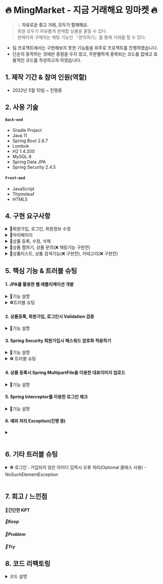 # 🔥 MingMarket - 지금 거래해요 밍마켓 🔥
>:bulb: **자유로운 중고 거래, 모두가 함께해요.** <br>
> 회원 모두가 자유롭게 판매할 상품을 올릴 수 있다. <br>
> 판매자와 구매자는 채팅 기능인 『문의하기』를 통해 거래를 할 수 있다. <br>

- 팀 프로젝트에서는 구현해보지 못한 기능들을 위주로 프로젝트를 진행하였습니다.
- 단순히 동작하는 것에만 중점을 두지 않고, 무분별하게 중복되는 코드를 없애고 효율적인 코드를 작성하고자 하였습니다.

## 1. 제작 기간 & 참여 인원(역할)
- 2022년 5월 10일 ~ 진행중

## 2. 사용 기술
#### `Back-end`
- Gradle Project
- Java 11
- Spring Boot 2.6.7
- Lombok
- H2 1.4.200
- MySQL 8
- Spring Data JPA
- Spring Security 2.4.5
#### `Front-end`
- JavaScript
- Thymeleaf
- HTML5

## 4. 구현 요구사항

<details>
<summary>📁회원가입, 로그인, 회원정보 수정</summary>
<div markdown="1">

##### `회원가입`
- 아이디 중복 체크
- 비밀번호 확인 (한번 더 입력받아서 일치하는지)
- 비밀번호 암호화
- 다음 우편번호 API를 이용한 주소지 입력받기 [➡️Daum 우편번호 서비스 API](https://postcode.map.daum.net/guide)
- 비밀번호 영소문자, 특수문자 포함 10~20자 이하, 비밀번호에 아이디 포함 안됨, 같은 문자 연속 3번이상 입력 안됨

##### `로그인`
- 로그인시 로그인 상태 유지 (3분동안 사용하지 않으면 자동 로그아웃)
- 없는 아이디, 비밀번호 입력시 "아이디 또는 비밀번호가 일치하지 않습니다"
- 소셜(카카오, 구글, 네이버) 로그인 (❌ 구현전)

##### `회원정보 수정 (+비밀번호 수정)`
- 마이페이지에서 수정 가능
- 회원정보, 비밀번호 수정시 현재 비밀번호 입력받아서 본인이 맞는지 확인
</div>
</details>

<details>
<summary>📁마이페이지</summary>
<div markdown="1">

##### `마이페이지`
- 본인의 정보와 비밀번호를 수정할 수 있다.
- 찜 상품 리스트를 볼 수 있다.
- 자신이 올린 상품 리스트를 볼 수 있다.
- 자신이 올린 상품의 판매 상태를 변경할 수 있다. (거래 완료된 상품이면 거래 완료로 변경) (❌ 구현전)
- 관심 상품, 내 상품의 대표이미지 또는 제목 클릭시 상세 페이지로 이동된다.
- 채팅 목록을 확인할 수 있다.(❌ 구현전)

</div>
</details>


<details>
<summary>📁상품 등록, 수정, 삭제</summary>
<div markdown="1">

##### `상품 등록, 수정, 삭제`
- 상품 등록시 대표이미지, 제목, 상세 설명, 가격, 카테고리를 입력받는다.
- 비회원은 상품을 등록할 수 없다.
- 수정시 대표이미지, 제목, 상세설명, 가격, 카테고리를 변경할 수 있다.
- 등록한 회원은 거래 상태와 무관하게 상품을 삭제할 수 있다.
- 관심 상품에 추가된 상품이 삭제될 경우, 자동으로 삭제된다. (❌ 구현전)

</div>
</details>

<details>
<summary>📁상품 찜하기, 상품 문의(❌ 채팅기능 구현전)</summary>
<div markdown="1">

##### `상품 찜하기`
- 마음에 드는 상품은 찜하기 가능
- 본인이 올린 상품은 찜할 수 없다.
- 찜 취소 가능
- 찜한 상품은 **마이페이지 - 관심 상품**에서 확인할 수 있다.

##### `상품 문의(❌ 구현전)`
- 상품을 거래하고자 할 경우 채팅을 통해서 문의 가능하다.
- 상품 디테일 페이지에 상품 문의하기 버튼이 있다.
- 로그인 회원만 가능하다. (비회원 사용 불가)
- 본인이 본인에게 문의는 불가능하다.
- 이미 거래가 완료된 상품은 더이상 문의할 수 없다.

</div>
</details>

<details>
<summary>📁상품리스트, 상품 검색기능(❌ 구현전), 카테고리(❌ 구현전)</summary>
<div markdown="1">

##### `상품 리스트`
- 메인화면에 상품리스트가 출력된다. 
- 등록 날짜가 가장 최신 순으로 출력된다.

##### `상품 검색기능, 카테고리 (❌ 구현전)`
- 원하는 상품 정보를 검색할 수 있다. (제목, 내용, 판매자 닉네임 모두 검색됨)
- 카테고리는 『패션(여성, 남성, 스포츠, 잡화), 가전/디지털(컴퓨터, 냉장고, 청소기, 세탁기/건조기), 도서(여행, 역사, 예술, 기타), 기타』로 나눠져있다.

</div>
</details>

## 5. 핵심 기능 & 트러블 슈팅

#### 1. JPA를 활용한 웹 애플리케이션 개발
<details>
<summary>📌기능 설명</summary>
<div markdown="1">
<br>

> 자바 진영의 <b>ORM 기술 표준으로 사용되는 인터페이스의 모음인 JPA를 활용</b>하여 웹 애플리케이션을 개발하였다. <br>
> JPA 인터페이스의 구현체로 <b>Hibervate 프레임 워크</b>를 사용하였다. <br><br>
> 이렇게 JPA를 사용함으로써 INSERT/UPDATE/SELECT <b>쿼리 등을 직접 작성하지 않아도 데이터를 저장</b>할 수 있게 되었다.<br>
> SQL 중심적인 개발이 아닌 Method를 통해서 DB를 조작할 수 있어, 
> 개발자는 객체 모델을 이용해서 비즈니스 로직을 구성하는 데만 집중할 수 있었다. <br>
> 
> 특히 <b>필드 변경이나 필드를 추가하게 될 경우 JPA가 자동으로 SQL을 처리해주기 때문에 유지보수가 수월</b>하다. <br>
> 그리고 초반 개발단계에서는 H2 데이터베이스를 사용하였는데,
> 나중에 데이터베이스를 MySQL로 변경하여도 <b>쿼리를 수정하지 않아도 된다는 장점</b>이 있었다  

<br>

##### `1. 도메인 모델 분석 (연관관계 매핑 분석)`
- **회원(Member)** 과 **상품(Product)**
    - 한명의 회원은 여러 상품을 등록할 수 있다.
    - 상품(Product)이 연관관계 주인으로 다대일 관계를 갖는다.
- **회원(Member)** 과 **관심 상품(WishItem)**
    - 한명의 회원은 여러 개의 관심 상품을 가질 수 있다.
    - 관심상품(WishItem)이 연관관계 주인으로 다대일 관계를 갖는다.
- **관심 상품(WishItem)** 과 **상품(Product)**
    - 관심 상품은 단 하나의 상품에 해당된다.
    - 관심 상품(WishItem)이 연관관계 주인으로 일대일 관계를 갖는다.
- **상품(Product)** 과 **댓글(Comment)**
    - 하나의 상품에는 여러 댓글을 달 수 있다.
    - 댓글(Comment)과 연관관계 주인으로 다대일 관계를 갖는다.
- **회원(Member)** 과 **댓글(Comment)**
    - 한명의 회원은 여러 댓글을 달 수 있다.
    - 댓글(Comment)과 연관관계 주인으로 다대일 관계를 갖는다.
- **상품(Product)** 과 **카테고리(Category)**
    - 하나의 상품은 여러개의 카테고리를 가질 수 있다.
      <br><br>
##### `2. 테이블 설계`
<img src="https://blog.kakaocdn.net/dn/VahxL/btrHaoGhKcw/q5jKbGSMBJWhewhLUNohWK/img.png" width="600">

<br>

##### `3. 엔티티 개발`
👉 주요 사용한 어노테이션
- `@Entity`: 해당 클래스가 DB테이블과 1대 1 매칭
- `@Id`: Primary Key를 지정
- `@GeneratedValue`: `AUTO(dafault)` 데이터베이스에 의해 자동으로 생성된 값
- `@Embedded`: 새로운 값 타입을 직접 정의해서 사용 (재사용이 가능함), 값 타입을 사용하는 곳에 표시
- `@Embeddable`: 값 타입을 정의하는 곳에 표시
- `@ManyToOne(fetch = LAZY)`, `@OneToOne(fetch = LAZY)`: 연관 관계 맵핑
  - <img src="https://blog.kakaocdn.net/dn/xW1JV/btrHfmNFlWw/SZdtqTXWq0h5RvEjcBvE80/img.png" width="350">
  - `fetch = LAZY`: 지연로딩 → 로딩되는 시점에 Lazy 로딩 설정이 되어있는 member 엔티티는 프록시 객체로 가져온다
  - 후에 실제 객체를 사용하는 시점에(member 사용하는 시점에) 초기화가 된다. DB에 쿼리가 나간다. (select 쿼리가 따로 2번 나감)
  - `@ManyToOne`, `@OneToOne`: 기본이 `(fetch = EAGER)` → 즉시로딩 이므로 LAZY로 바꿔준다.
- `@JoinColumn(name = "member_id")`:연관 관계를 맺을 해당 객체의 컬럼 값을 넣어주기
- `@Enumerated(EnumType.STRING)`: 자바의 enum 타입을 매핑할 때 사용
  <br>
  <br>

**※ 엔티티에서 Setter 사용 지양**
> Setter는 호출 시 데이터가 변동된다.
>  <br> Setter를 열어두게 되면 프로젝트가 커지고 복잡해질수록 엔티티가 도대체 왜 어디서 변경되는지 추적하기 점점 힘들어진다.
>  <br> 그래서 엔티티의 데이터를 변경할 때는 아래 코드처럼 Setter 대신 변경 지점이 명확하도록 <b>변경을 위한 비즈니스 메서드를 따로 만들어 제공</b>하였다.
>  <br> 그리고 객체의 일관성을 유지하기 위해 **객체 생성 시점에 값들을 넣어줌**으로써 Setter 사용을 지양할 수 있었다.

- 👇Member Entity

<img src="https://blog.kakaocdn.net/dn/rVKYu/btrHdwXCYQl/qqRCWnwt3GfE7wPjJK1km0/img.png" width="700">

- 👇Product Entity

<img src="https://blog.kakaocdn.net/dn/bH7EHq/btrG9mvqVra/J03WQJAQ6G9341EnzoswS0/img.png" width="700">

- 👇WishItem Entity

<img src="https://blog.kakaocdn.net/dn/bvNtgq/btrHdIpX1iS/6jBB1S1wA5bWQrrRb8zOqK/img.png" width="800">


<br>

> 아래와 같이 기본 생성자 접근자를 `protected`로 변경하면 `new Entity()` 사용을 막을 수 있어 객체의 일관성을 더 유지할 수 있다.
> <br>(`protected`로 설정하는 이유는 JPA 기본 스펙상 기본 생성자가 필요한데 `protected`로 제어하는 것까지 허용되기 때문이다.)
> <br> 롬복을 사용하여 어노테이션 설정을 통해 간단하게 설정하였다.

<img src="https://blog.kakaocdn.net/dn/bN2uFz/btrHevKrk2n/oS7FgdEMk3QBDGR1D947bk/img.png" width="400">

<br>
<br>
<br>

</div>
</details>

<details>
<summary>⚽트러블 슈팅</summary>
<div markdown="1">
<br>
<b>1. JPA - merge()를 이용하여 값 수정시 수정하지 않는 데이터는 값이 null로 들어가짐</b>
<br><br>

> <구현 요구사항> <br>
> 유저는 상품을 자유롭게 올릴 수 있다.  
> 올린 상품을 수정할 수 있다

👇Controller

<img src="https://blog.kakaocdn.net/dn/bXVNYP/btrHaficUqE/Gt7w6LYKNd9lIkVRXz6Hi0/img.png" width="800">

👇ProductRepository

<img src="https://blog.kakaocdn.net/dn/sT8jW/btrHaYnjoFO/ntVeLB0X0y7xJVCbEzdTjK/img.png" width="500">



👇결과:

<img src="https://blog.kakaocdn.net/dn/UDMag/btrFybu624A/ImJr1Z2w3vKXhZKqz1vhj0/img.png" width="400">


##### 문제 발생
- 수정시 MEMBER_ID가 계속 null값이 채워진다.
- 게시글 수정시 게시글 작성자(member_id)는 변경될 일이 없다.
- 그래서 아래 코드 실행시 member_id = null값이다.

```
 else { // 상품이 존재할 경우 강제로 업데이트(즉, 수정)
    em.merge(product);
}
```

> 병합은 준영속 상태의 엔티티를 다시 영속 상태로 변경할 때 사용한다.  
> merge() 메서드는 준영속 상태의 엔티티를 받아 그 정보로 새로운 영속 상태의 엔티티를 반환한다.

**merge()의 동작 방식**

1.  `merge()`를 실행
2.  파라미터로 넘어온 준영속 엔티티의 식별자 값으로 1차 캐시에서 엔티티를 조회
-   만약 1차 캐시에 엔티티가 없으면 데이터베이스에 엔티티를 조회하고 1차 캐시에 저장.
-   무조건 1번은 db 조회를 하므로 성능에 좋지 않을 수 있다.
3.  조회한 영속 엔티티에 product 엔티티의 값을 채워 넣음
-   이때 product 의 모든 값을 영속 엔티티에 채워 넣기 때문에 **null 값이 들어갈 수 도 있는 문제가 생긴다.**
-   이래서 **업데이트 시 merge()보단 변경 감지를 사용하자.**
4.  영속 상태의 객체를 반환

<br>

#### **✨수정된 코드✨**

**변경 감지 사용 (**dirtyChecking)****

👇Service

<img src="https://blog.kakaocdn.net/dn/dMaOMk/btrHdLtKbhK/w1vHzOOH40F3etaQz0cuY1/img.png" width="600">


👇Repository

```
public Product findSingleProduct(Long productId) {
    return em.find(Product.class, productId);
}
```

`entityManager`로 entity를 직접 꺼내, 값을 수정한다.

`@Transactional`으로 인하여 로직이 끝날 때 JPA에서 트랜잭션 commit 시점에 변경 감지(Dirty Checking)한 후 Flush를 한다.
<br>수정시 입력되지 않은 값은 그대로 유지된다.
<br>
<br>
<br>

</div>
</details>


#### 2. 상품등록, 회원가입, 로그인시 Validation 검증
<details>
<summary>📌기능 설명</summary>
<div markdown="1">

#### `1. Valid Annotation을 이용한 Validation 체크`
✔️Spring에서는 사용자가 입력한 값에 대한 유효성을 체크하기 위해 Spring Validator를 사용할 수 있도록 지원하고 있다.

- `build.gradle`에 dependency 추가 <br>
  ➡️`implementation 'org.springframework.boot:spring-boot-starter-validation'`
- **Dto**객체를 정의한 후 각 필드에 맞는 Annotation을 사용했다.
  - `@NotNull`: Null 허용하지 않음 (" ", "" 허용)
  - `@NotEmpty`: Null과 ""는 허용하지 않음 (" "는 허용) 
  - `@NotBlank`: Null과 "", " " 모두 허용하지 않음
  - `@Size(min=, max=)`: 크기가 지정된 경계를 포함한 사이에 있어야 함
  - `@Range(min=, max=)`: 숫자 값 또는 숫자 값의 문자열 표현에 적용(지정한 범위 내에 있어야 함)
- **Controller**에서는 Dto 객체 앞에 `@Valied`, 그리고 객체 뒤에는 `BindingResult result`를 명시한다.
  - `@Valid` 선언된 객체에 설정을 바탕으로 유효성 검사
  - 데이터가 유효하지 않은 속성이 있으면 그에 대한 에러 정보를 `BindingResult`에 담는다.
    - 아래 코드처럼 `result`에 에러가 담겨있는지 확인하는 로직을 만들어 에러가 있으면 폼으로 다시 이동할 수 있도록 한다. 
    ```
      if (result.hasErrors()) { //만약에 result 안에 에러가 있으면
        return "product/createProductForm"; //다시 폼으로 이동
      }
      ```
<br>

#### `2. 회원가입시 아이디 중복 검증 `
👇MemberService에서 따로 중복 아이디를 검증하는 메서드를 만들었다.

<img src="https://blog.kakaocdn.net/dn/dEOPkl/btrHfRfKHvx/ndrBqKHn87J1vQLJdmxv20/img.png" width="650">

👇그리고 화면에 보여질 오류메시지는 타임리프를 통해 아래코드와 같이 `globalError()`를 출력시켜주었다.
````
    <div th:if="${#fields.hasGlobalErrors()}">
        <p class="field-error" th:each="err : ${#fields.globalErrors()}"
        th:text="${err}">전체 오류 메시지</p>
    </div>
````


<br>
📝검증과 오류 메시지 공식 메뉴얼 <br>
→ https://www.thymeleaf.org/doc/tutorials/3.0/thymeleafspring.html#validation-and-
error-messages

</div>
</details>

#### 3. Spring Security 회원가입시 패스워드 암호화 적용하기
<details>
<summary>📌기능 설명</summary>
<div markdown="1">
<br>

>Spring Security?<br>
>Spring 기반의 Application의 보안을 위한 Spring framework<br>
>스프링 시큐리티의 PasswordEncoder를 이용하여 패스워드를 암호화 할 것이다. <br>
>[🔗Spring Security공식문서 바로가기](https://spring.io/projects/spring-security)<br>

##### `1. 의존성 주입`

- 우선 비밀번호 암호화에 사용되는 PasswordEncoder를 사용하기 위해서는 Spring Security 의존성을 주입해줘야 한다.<br>
  ➡️`implementation group: 'org.springframework.boot', name: 'spring-boot-starter-security`


##### `2. Config 설정`
<details>  
<summary>PasswordEncoder 코드 참조</summary>  
<div markdown="1">  

  ```
/*
 * Copyright 2011-2016 the original author or authors.
 *
 * Licensed under the Apache License, Version 2.0 (the "License");
 * you may not use this file except in compliance with the License.
 * You may obtain a copy of the License at
 *
 *      https://www.apache.org/licenses/LICENSE-2.0
 *
 * Unless required by applicable law or agreed to in writing, software
 * distributed under the License is distributed on an "AS IS" BASIS,
 * WITHOUT WARRANTIES OR CONDITIONS OF ANY KIND, either express or implied.
 * See the License for the specific language governing permissions and
 * limitations under the License.
 */

package org.springframework.security.crypto.password;

/**
 * Service interface for encoding passwords.
 *
 * The preferred implementation is {@code BCryptPasswordEncoder}.
 *
 * @author Keith Donald
 */
public interface PasswordEncoder {

	/**
	 * Encode the raw password. Generally, a good encoding algorithm applies a SHA-1 or
	 * greater hash combined with an 8-byte or greater randomly generated salt.
	 */
	String encode(CharSequence rawPassword);

	/**
	 * Verify the encoded password obtained from storage matches the submitted raw
	 * password after it too is encoded. Returns true if the passwords match, false if
	 * they do not. The stored password itself is never decoded.
	 * @param rawPassword the raw password to encode and match
	 * @param encodedPassword the encoded password from storage to compare with
	 * @return true if the raw password, after encoding, matches the encoded password from
	 * storage
	 */
	boolean matches(CharSequence rawPassword, String encodedPassword);

	/**
	 * Returns true if the encoded password should be encoded again for better security,
	 * else false. The default implementation always returns false.
	 * @param encodedPassword the encoded password to check
	 * @return true if the encoded password should be encoded again for better security,
	 * else false.
	 */
	default boolean upgradeEncoding(String encodedPassword) {
		return false;
	}

}
```

</div>  
</details>

`PasswordEncoder`는 스프링 시큐리티의 인터페이스 객체이다. <br>
스프링 시큐리티(Spring Security)에서 제공하는 비밀번호 암호화 방법이다. <br>
단방향 암호화로 진행이 되는데 인터페이스와 구현체를 제공한다.<br>
기존적인 설정들을 disable하는 `Config` 객체는 `WebSecurityConfigurerAdapter`를 상속받아 `configure()`를 구현한다.

👇SecurityConfig

<img src="https://blog.kakaocdn.net/dn/Yuvb4/btrHdbAiNWx/nQgt4GDHmchEqPHPE4kvW1/img.png" width="650">

<details>  
<summary>📝참고</summary>  
<div markdown="1">

<img src="https://blog.kakaocdn.net/dn/bDfllg/btrFKmQyTvr/yq0ARTmbpIWYg43pvatr9K/img.png" width="400">

configure(http:HttpSecurity):void 오버라이드하였다.
</div>  
</details>

❗️여기서 **BcryptPasswordEncoder는 BCrypt라는 해시 함수를 이용하여 패스워드를 암호화하는 구현체**이다.



**`.antMatchers`**

```
.antMatchers("/css/**", "/js/**", "/*.ico", "/error", "/").permitAll()
```
- 특정 리소스에 대해서 권한을 설정한다.
- 뒤에 붙은 `.permitAll()`은 `.antMatchers`에서 설정한 URL의 접근을 인증없이 허용한다는 뜻이다.


**`.anyRequest`**

```
.anyRequest().authenticated()
```
- 이 옵션은 모든 리소스가 인증을 해야만 접근이 허용된다는 뜻이다.
<br>

[🔗스프링 시큐리티 설정값 참고한 블로그 바로가기](https://kimchanjung.github.io/programming/2020/07/02/spring-security-02/)

##### `3. 회원가입/로그인 구현`

👇MemberEntity

<img src="https://blog.kakaocdn.net/dn/uDlNt/btrHiE1WoMd/Wd6vIp23x62SPeQazvHaW1/img.png" width="650">


`MemberEntity`에서 `PasswordEncoder`를 사용하여 password를 인코딩하였다.


#### **1\. 회원가입**

👇MemberService

<img src="https://blog.kakaocdn.net/dn/bVkWD1/btrHi3mUdvX/bTxa8KaNCzFd3c75FaDMdk/img.png" width="650">


회원가입 진행시 MemberService에서 <br>
생성자를 통해 의존 관계를 주입받은 `PasswordEncoder`를 사용하여 비밀번호 해싱후<br>
`MemberRepository`로 DB에 저장할 수 있도록 하였다. <br><br>

<details>  
<summary>👇MemberController</summary>  
<div markdown="1">

<img src="https://blog.kakaocdn.net/dn/LvW8D/btrHiXgJBhj/9AtFYJ0OP4nN2PgZikRw1K/img.png" width="600">

</div>  
</details>


컨트롤러에서는 `"/join"`에 POST요청이 들어오면
기본적인 Validation 후 `memberService.join()`을 통해 회원가입이 진행될 수 있도록 해주었다.<br><br>

#### **2\. 회원 로그인**

👇LoginService

<img src="https://blog.kakaocdn.net/dn/Qzbnl/btrHepyGMu9/mmPlaTTDPHdaxTYHI6X6Ok/img.png" width="650">

`login` Method는 회원 아이디와 비밀번호를 체크하는 Method이다.

`passwordEncoder.matches()`에서 `matches()`는 내부에서 **사용자가 입력한 평문 패스워드와
db에 암호화되어 저장된 패스워드가 서로 대칭되는지**에 대한 알고리즘을 구현하고 있다.

먼저 아이디를 조회한 후 입력받은 값의 아이디가 있는지 확인 후 (없으면 null 반환)<br>
비밀번호가 일치하면 memberEntitiy를, 비밀번호가 일치하지 않으면 null을 반환하도록 하였다.
<br><br>

#### **3\. 비밀번호 변경**

👇LoginService

<img src="https://blog.kakaocdn.net/dn/b0YkMq/btrHhb073cO/MZdINK7UDjp2YzBIacotO1/img.png" width="500">

passwordCheck 메서드를 통해 비밀번호 수정전 현재 비밀번호를 입력받아서 한번 더 체크한다.

👇MemberService

<img src="https://blog.kakaocdn.net/dn/v94s4/btrHg4m9BXe/HcPZ3ixJtLXOrr86LYsHVk/img.png" width="500">

📝JPA 변경 감지(Dirty Checking)을 활용하여 수정하였다.

- `memberRepository.findOneMember(memberId)`: entity를 직접 꺼낸다.
- `findMember.passwordChange(password)`: 변경된 비밀번호넣은 후
- `findMember.hashpassword(passwordEncoder)`: 암호화 시킨 값으로 수정한다.

👇MemberEntity에서 수정메서드

<img src="https://blog.kakaocdn.net/dn/bblkA9/btrHfz8Mciu/9SMobIYexzEbLfdJD6rBjK/img.png" width="400">

</div>
</details>

<details>
<summary>⚽ 트러블 슈팅</summary>
<div markdown="1">


#### 🚫현재 문제점
- 로그인 사용자가 로그아웃 버튼을 클릭하게 되면 메인(`"/"`)페이지로 이동되지 않고 `/login?logout` (로그인페이지)로 redirect 된다.

👇LoginController

<img src="https://blog.kakaocdn.net/dn/bT9VoN/btrHEe4gJY3/4oriWqYVTMKqIW9MYGTCHk/img.png" width="600">

👇실행화면

<img src="https://blog.kakaocdn.net/dn/bxz75R/btrHEXgXkC7/59KIa9rlXKjgEG3M44y44K/img.png" width="600">

❓처음엔 맵핑 경로를 잘못 입력하였다던가 다른 부분에서 오타가 있다고 생각을 하였다. <br>
하지만 Spring Security를 도입하기 전까진 로그아웃시 메인페이지로 잘 이동하였었다.<br>
그래서 Spring Security의 어떤 부분때문에 이런 문제가 생겼는지 찾아보았다.

#### ✔️문제해결
- 현재 Thymeleaf 템플릿을 사용하고 있다.
- Spring Security web관련 공식문서를 참조하였다. [🔗Spring Security-web 공식문서](https://spring.io/guides/gs/securing-web/)

  <img src="https://blog.kakaocdn.net/dn/n0xjn/btrHL2bLWf9/PG1PWMkRr6ARfprPJm21Y0/img.png" width="650">

  Spring Security에서 `/login` 요청을 가로채서 대신 처리를 해준다.
  <br> `/logout` 역시 Spring Security가 대신 처리를 하여 로그아웃이 완료되면 `/login?logout`으로 redirect된다.
  <br>그래서 Controller에서 잘 작동되는지 확인차 찍어둔 log가 출력이 되지 않는 것을 확인할 수 있었다.
  <br>즉, **Security가 대신 이 요청을 처리하여 Controller의 해당 코드가 실행이 되지 않았음을 알 수 있다.**

  <img src="https://blog.kakaocdn.net/dn/bK2prc/btrHNMlW7GC/yNLdZhUZNeEsOb1CPv0Df1/img.png" width="400">

- WebSecurityConfigurerAdapter를 상속받은 클래스에서 모든 설정을 변경할 수 있다.

  👇SecurityConfig
  <img src="https://blog.kakaocdn.net/dn/MNLQN/btrHOUDjTlI/PCprKP65uEk9aEX976BKg0/img.png" width="650">

  - `.logoutRequestMatcher(new AntPathRequestMatcher("/URL"))`: 로그아웃을 실행할 URL경로
  - `.logoutSuccessUrl("/")`: 로그아웃 성공시 redirect할 URL
  - `.invalidateHttpSession(true)`: HTTP Session을 초기화 한다.
  - `.delectCookie("")`: 특정 쿠키 제거
- ✔️결론적으로 LoginController에서 로그아웃에 대한 코드를 작성하지 않아도 된다. (해당 Method 주석처리)

</div>
</details>


#### 4. 상품 등록시 Spring MultipartFile을 이용한 대표이미지 업로드
<details>
<summary>📌기능 설명</summary>
<div markdown="1">
<br>
✏️파일은 문자와 다르게 바이너리 데이터를 전송해야 한다.<br>

그리고 **상품 등록 시 제목, 상세 설명, 가격 등 문자와 바이너리를 동시에 폼에 담아 전송**해야 한다.<br>
이 문제를 해결하기 위해 HTTP가 제공하는 multipart/form-data라는 전송 방식을 사용한다.<br>

> 📝 **바이너리 파일(binart file)**  
> 바이너리 파일은 데이터의 저장과 처리를 목적으로   
> 0과 1의 이진 형식으로 인코딩된 파일을 가리킵니다. (텍스트 파일이 아닌 컴퓨터 파일)  
> 프로그램이 이 파일의 데이터를 읽거나 쓸 때는 데이터의 어떠한 변환도 일어나지 않습니다.

👇html

```
<form action="/save" method="post" enctype="multipart/form-data">
    <input type="text" name="name">
    <input type="file" name="image">
    <button type="submit">전송</button>
</form>
```

데이터를 전송하게 되면 아래와 같은 내용으로 HTTP Body에 담긴다.

👇HTTP Message Body

```
------WebKitFormBoundaryMVA4MPoFDDjKPJl2
Content-Disposition: form-data; name="name"
kim!
------WebKitFormBoundaryMVA4MPoFDDjKPJl2
Content-Disposition: form-data; name="image"; filename="ì‚¬ì§„.jpg"
Content-Type: image/jpeg
... ÿØÿà·'j©?AGÙ'ìÿÙ ...
------WebKitFormBoundaryMVA4MPoFDDjKPJl2--

```

-   "---xxx"로 영역 구분
-   "Content-Disposition:form-data; data="data" ~ → 영역의 시작(해당 영역에 대한 정보)
-   "---xxx--" 끝 명시

위와 같은 식으로 각각의 항목을 구분해서 한번에 형식이 다른 여러 항목들을 전송할 수 있다.

**multipart/form-data 방식**

##### `1. HTML <form></form>`

<img src="https://blog.kakaocdn.net/dn/bEzhRg/btrHlyujC08/Stg8pOWOeNHOSwHNeSNhdk/img.png" width="500">

우선 이 방식을 사용하기 위해 Form 태그에 `enctype="multipart/form-data"`를 추가로 지정했다.

##### `2. 파일 저장과 관련된 업무를 처리할 수 있는 Class`

👇FileUpload

![](https://blog.kakaocdn.net/dn/QcvP1/btrHiXIsX2Q/KnseROr0VaUhxqAwrBOf1K/img.png)

- `extractExt(String originalFilename)`: 원래 파일명에서 확장자를 뽑는다. (.jpg, .pnp ...)
- `createServerFileName(String originalFilename)`: 서버 내부에서 관리하는 파일명으로 UUID를 생성한 후 원래 파일명 확장자를 붙인다. (ex: UUID.jpg)
<br>중복된 파일명으로 저장되어 충돌나는 현상을 방지하기 위해 UUID를 사용하였다.
- `serverUploadFile(MultipartFile multipartFile, '저장되는 경로')`: 파일을 저장한다.
`file.transferTo(new File("PATH")` 을 이용해 파일을 저장할 수 있다.<br>
사용자가 업로드한 파일명은  `file.getOriginalFilename()`  으로 받을 수 있다.

##### `3. Cotroller (+ 파일이 저장되는 경로 구하기)`

![](https://blog.kakaocdn.net/dn/HmdDv/btrHkUw0QIR/Nzodo4mwE1kxSuPHkw0Fik/img.png)

`realPath`: 파일이 저장되는 경로이다.<br>
`request.getSession().getServletContext().getRealPath("/upload")`: **내 프로젝트/src/main/webapp/upload 파일 경로**이다.
<br>
즉, 저 경로에 webapp 파일이 없다면 에러가 나거나 톰캣의 임시폴더에 저장되게 된다.
<br>이러한 오류를 방지하려면 webapp 파일을 꼭 만들어줘야한다.

<img src="https://blog.kakaocdn.net/dn/ZbQri/btrHi3IeEig/rRroFpWzLHMF517PutZa9K/img.png" width="350">

<br>

<details>
<summary>✔️ Spring Boot 와 Thymeleaf 경우 참고사항</summary>
<div markdown="1">

Spring Boot 와 Thymeleaf 적용중이라면 기본적으로 static에서 파일을 읽게 된다. (css 또는 js 파일 등)  
그래서 파일 업로드된 이미지파일을 불러올 때 경로 오류로 불러오지 않는 상황이 생길 수도 있다.  
이 때는 정적 리소스에 접근해서 경로를 바꿔줘야한다.  
application.yml 에서 다음과 같이 코드를 적어주었다.

<img src="https://blog.kakaocdn.net/dn/pyL4h/btrHjdxwR8x/ySt8rpT5YGZRMgKEMixbkk/img.png" width="300">

👇html에서 Bootstrap css와 기타 css파일 위치를 수정해주었다.

<img src="https://blog.kakaocdn.net/dn/bLpa6K/btrHiG1l93c/jGIQA5j2rgJjmKmMkkjDzk/img.png" width="600">

</div>
</details>

이미지를 HTML에서 보여줄 때는 아래코드를 이용하여 Resource를 보여주었다.

```
<img th:src="@{/webapp/upload/} + ${fileName}">

```

<br>
</div>
</details>

#### 5. Spring Interceptor를 이용한 로그인 체크
<details>
<summary>📌기능 설명</summary>
<div markdown="1">

##### `인터셉터 (Interceptor)`<br>
>Interceptor란 컨트롤러에 들어오는 요청 `HttpRequest`와 컨트롤러가 응답하는 `HttpResponse`를 가로채는 역할을 한다.<br>

📝사용자 요청으로 서버로 들어온 Request 객체를 Controller의 Handler(사용자가 요청한 URL에 따라 실행되어야 할 메서드)로 도달하기 전 가로채어, 
원하는 추가 작업이나 로직을 수행한 후 Handler로 보낼 수 있도록 해준다.
<br><br>
##### `사용이유` <br>
프로젝트 올리기, 마이페이지 등 로그인을 한 사용자만 실행할 수 있는 Controller Handler를 작성할 때,<br>
오직 로그인 회원만 실행할 수 있도록 하기 위해 **로그인 회원인지 확인하는 체크 코드를 각 핸들러에 모두 작성**해주어야 한다.<br>
이렇게 모두 작성하게 되면 **반복되는 코드들이 많아지고** 그로 인해 메모리 낭비, 서버의 부하가 늘어난다.<br>
그리고 **코드의 누락 실수**가 발생할 수 있다.<br>
그렇게 된다면 자격이 없는 사용자가 접근할 수 있게 되어 보안 측면에서 문제가 생긴다.<br><br>
🔧이러한 문제점들을 줄이기 위해 Interceptor를 사용하여 핸들러 수만큼 작성했던 **로그인 체크 코드를 Interceptor 클래스에 한 번만 작성하면 된다.**<br>
이에 따라 **코드의 중복을 제거**할 수 있고 **메모리 낭비를 줄일 수 있다.**<br>
동시에 누락에 대한 위험이 상당히 줄어든다.


**1. 인터셉터(Interceptor) 구현**

<img src="https://blog.kakaocdn.net/dn/bn3GX2/btrHqPXdnCO/kuJsdangJWx8fLhPCnpV31/img.png">

- `request.getRequestURI`: 웹 서버로 요청 시, 요청에 사용된 URL 로부터 URI 값을 리턴한다.
- `?redirectURL= + requestURI`: 로그인 사용자가 아닌 경우, 쿼리스프링으로 현재 요청 페이지 URI를 넣어서 로그인 페이지로 보낸다.

<img src="https://blog.kakaocdn.net/dn/VgvVw/btrHrwC6B25/RvBx3raJQAbgzkvTutyzO0/img.png" width="600">

- LoginController에서 로그인 성공시 다시 요청했던 페이지로 갈 수 있도록 쿼리스프링을 받아서 redirect 하였다. <br>
- ` @RequestParam(defaultValue = "/")`: 기본 값을 "/"로 설정하여 넘어오는 URI가 없을 경우 메인 페이지로 갈 수 있도록 하였다.

**2. WebMvcConfigurer 구현 후 Interceptor 등록**

<img src="https://blog.kakaocdn.net/dn/Td4Wu/btrHqRBxYUG/Ak6XVZEoeFSf4a1Qx62UBk/img.png" width="600">

- `.addInterceptor()` : 등록할 인터셉터 설정
- `.order()`: Interceptor 실행 순서
- `.addPathPatterns()` : 적용할 url 패턴 설정
- `.excludePathPatterns()` : Interceptor가 동작하지 않을 url 패턴 설정


</div>
</details>

#### 6. 예외 처리 Exception(진행 중)

<details>
<summary></summary>
<div markdown="1">


</div>
</details>

<br>

## 6. 기타 트러블 슈팅

<details>
<summary>⚽ 로그인 : 가입되지 않은 아이디 입력시 오류 처리(Optional 클래스 사용) - NoSuchElementException</summary>
<div markdown="1">

#### 🚫현재 문제점

1. 로그인시 잘못된 아이디(없는 아이디)를 입력하게 되면

<img src="https://blog.kakaocdn.net/dn/Aswox/btrFHEX5ZqN/BdAb7IqKdBTWXkeVKOkbIK/img.png" width="450">

2. NoSuchElementException 예외가 터져버린다.

<img src="https://blog.kakaocdn.net/dn/pGSvS/btrFTOx96lq/YUwapoxLkwOW7uLpikMdPK/img.png" width="450">


🔻에러메시지<br>
java.util.NoSuchElementException: No value present at java.base/java.util.Optional.get(Optional.java:148) ~\[na:na\] at project.toyproject.service.LoginService.login(LoginService.java:31) ~\[classes/:na\] at

코드보기

👇MemberRepository

<img src="https://blog.kakaocdn.net/dn/bFcJSe/btrHkodsUiU/ZGyjUZrkSF9vTG2qZDB5N0/img.png" width="550">

👇LoginService

<img src="https://blog.kakaocdn.net/dn/bzOZ9V/btrHthsnMhV/YPhY3F03dVEcHmatQnK15K/img.png" width="550">

1. 우선 `findMemberOptional.get()`으로 `Optional` 객체에 저장된 값에 접근한다.<br>
2. 여기서 저장된 값이 있다면 if문으로 넘어갈 것이다.<br>
3. 하지만 **`Optional` 객체에 저장된 값이 null이면 `NoSuchElementException` 예외가 발생한다.**<br>
4. 해당 아이디가 없을 경우 결국 if문이 실행되기 전에 예외가 터져버리는 것이다.<br>
5. 따라서 `findMemberOptional.get()`이 실행되기 전에 `Optional` 객체에 저장된 값이 null인지 아닌지를 먼저 확인한 후 호출해야한다.<br>

#### ✔️문제해결

📝Optional 클래스의 메소드 <br>
- `T get()`: Optional 객체에 저장된 값을 반환함.
- ⭐️`boolean isPresent()`: 저장된 값이 존재하면 true를 반환하고, 값이 존재하지 않으면 false를 반환함.

→ **`get()` 메소드를 호출하기 전에**
<br>
→ **`isPresent()`를 사용하여 객체에 저장된 값이 null인지 아닌지를 확인할 것이다.**

👇LoginService

<img src="https://blog.kakaocdn.net/dn/KsmmT/btrHwkP6QHx/kw5ZK89MSpJDpzxjxB6Fdk/img.png" width="550">

- `isPresent()`: 입력받은 아이디 정보가 존재하면 true, 존재하지 않을 경우 false 반환
- if문으로 아이디 정보가 없을 경우 null을 리턴한다.

다시 가입되지 않은 아이디로 로그인을 시도해본다.

<img src="https://blog.kakaocdn.net/dn/5X9Jo/btrFHGhphs5/JNjnGSB8w4XKgUvZqnnsPK/img.png" width="450">

생각한 방향으로 잘 작동되는 것을 볼 수 있다.

> **Optional<T> 클래스**  
>  Integer, Double 클래스처럼 **'T' 타입의 객체를 포장해주는 래퍼 클래스**  
>  **모든 타입의 참조 변수를 저장할 수 있다.**  
>  이러한 Optional 객체를 사용하면 복잡한 조건문 없이 **null 값으로 인해 발생하는 예외를 처리할 수 있다.**  
>[(참고한 사이트)코딩의 시작, TCP School](http://www.tcpschool.com/java/java_stream_optional)

</div>
</details>


<br>

## 7. 회고 / 느낀점

#### 📝간단한 KPT
##### 🔻Keep

##### 🔻Problem

##### 🔻Try


## 8. 코드 리팩토링

<details>
<summary>코드 설명</summary>
<div markdown="1">


</div>
</details>